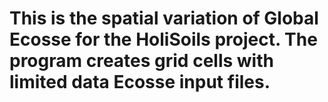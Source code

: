 # This is the spatial variation of Global Ecosse for the HoliSoils project. The program creates grid cells with limited data Ecosse input files.
